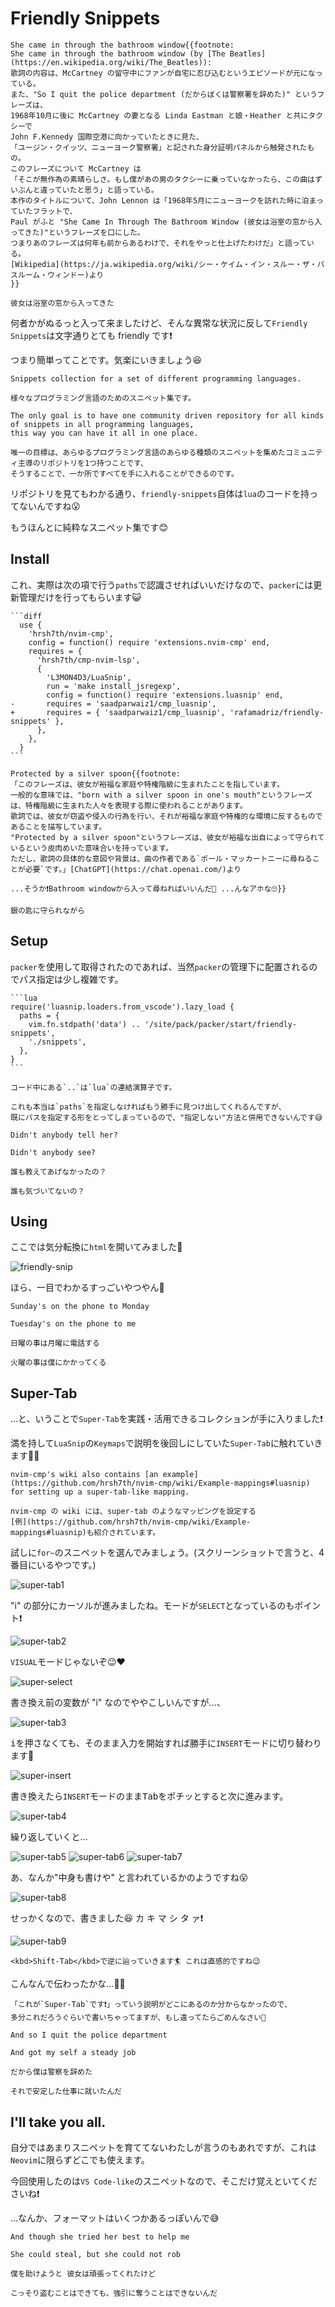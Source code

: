 # Friendly Snippets

```admonish success title=""
She came in through the bathroom window{{footnote:
She came in through the bathroom window (by [The Beatles](https://en.wikipedia.org/wiki/The_Beatles)):
歌詞の内容は、McCartney の留守中にファンが自宅に忍び込むというエピソードが元になっている。
また、"So I quit the police department (だからぼくは警察署を辞めた)" というフレーズは、
1968年10月に後に McCartney の妻となる Linda Eastman と娘・Heather と共にタクシーで
John F.Kennedy 国際空港に向かっていたときに見た、
「ユージン・クイッツ、ニューヨーク警察署」と記された身分証明パネルから触発されたもの。
このフレーズについて McCartney は
「そこが無作為の素晴らしさ。もし僕があの男のタクシーに乗っていなかったら、この曲はずいぶんと違っていたと思う」と語っている。
本作のタイトルについて、John Lennon は「1968年5月にニューヨークを訪れた時に泊まっていたフラットで、
Paul がふと "She Came In Through The Bathroom Window (彼女は浴室の窓から入ってきた)"というフレーズを口にした。
つまりあのフレーズは何年も前からあるわけで、それをやっと仕上げたわけだ」と語っている。
[Wikipedia](https://ja.wikipedia.org/wiki/シー・ケイム・イン・スルー・ザ・バスルーム・ウィンドー)より
}}

彼女は浴室の窓から入ってきた
```

何者かがぬるっと入って来ましたけど、そんな異常な状況に反して`Friendly Snippets`は文字通りとても friendly です❗

つまり簡単ってことです。気楽にいきましょう😆

```admonish info title="[Friendly Snippets](https://github.com/rafamadriz/friendly-snippets)"
Snippets collection for a set of different programming languages.

様々なプログラミング言語のためのスニペット集です。

The only goal is to have one community driven repository for all kinds of snippets in all programming languages,
this way you can have it all in one place.

唯一の目標は、あらゆるプログラミング言語のあらゆる種類のスニペットを集めたコミュニティ主導のリポジトリを1つ持つことです、
そうすることで、一か所ですべてを手に入れることができるのです。
```

リポジトリを見てもわかる通り、`friendly-snippets`自体は`lua`のコードを持ってないんですね😮

もうほんとに純粋なスニペット集です😊

## Install

これ、実際は次の項で行う`paths`で認識させればいいだけなので、`packer`には更新管理だけを行ってもらいます😺

~~~admonish example title="extensions/init.lua"
```diff
  use {
    'hrsh7th/nvim-cmp',
    config = function() require 'extensions.nvim-cmp' end,
    requires = {
      'hrsh7th/cmp-nvim-lsp',
      {
        'L3MON4D3/LuaSnip',
        run = 'make install_jsregexp',
        config = function() require 'extensions.luasnip' end,
-       requires = 'saadparwaiz1/cmp_luasnip',
+       requires = { 'saadparwaiz1/cmp_luasnip', 'rafamadriz/friendly-snippets' },
      },
    },
  }
```
~~~

```admonish success title=""
Protected by a silver spoon{{footnote:
「このフレーズは、彼女が裕福な家庭や特権階級に生まれたことを指しています。
一般的な意味では、"born with a silver spoon in one's mouth"というフレーズは、特権階級に生まれた人々を表現する際に使われることがあります。
歌詞では、彼女が窃盗や侵入の行為を行い、それが裕福な家庭や特権的な環境に反するものであることを描写しています。
"Protected by a silver spoon"というフレーズは、彼女が裕福な出自によって守られているという皮肉めいた意味合いを持っています。
ただし、歌詞の具体的な意図や背景は、曲の作者である`ポール・マッカートニーに尋ねることが必要`です。」[ChatGPT](https://chat.openai.com/)より

...そうか❗Bathroom windowから入って尋ねればいいんだ🤣 ...んなアホな🙄}}

銀の匙に守られながら
```

## Setup

`packer`を使用して取得されたのであれば、当然`packer`の管理下に配置されるのでパス指定は少し複雑です。

~~~admonish example title="extensions/luasnip.lua"
```lua
require('luasnip.loaders.from_vscode').lazy_load {
  paths = {
    vim.fn.stdpath('data') .. '/site/pack/packer/start/friendly-snippets',
    './snippets',
  },
}
```
~~~

```admonish tip
コード中にある`..`は`lua`の連結演算子です。
```

```admonish note
これも本当は`paths`を指定しなければもう勝手に見つけ出してくれるんですが、
既にパスを指定する形をとってしまっているので、"指定しない"方法と併用できないんです😅
```

```admonish success title=""
Didn't anybody tell her?

Didn't anybody see?

誰も教えてあげなかったの？

誰も気づいてないの？
```

## Using

ここでは気分転換に`html`を開いてみました🐙

![friendly-snip](img/friendly-snip.webp)

ほら、一目でわかるすっごいやつやん👺

```admonish success title=""
Sunday's on the phone to Monday

Tuesday's on the phone to me

日曜の事は月曜に電話する

火曜の事は僕にかかってくる
```

## Super-Tab

...と、いうことで`Super-Tab`を実践・活用できるコレクションが手に入りました❗

満を持して`LuaSnip`の`Keymaps`で説明を後回しにしていた`Super-Tab`に触れていきます🏄‍♀️

```admonish info title="[Keymaps](luasnip.html#keymaps)"
nvim-cmp's wiki also contains [an example](https://github.com/hrsh7th/nvim-cmp/wiki/Example-mappings#luasnip)
for setting up a super-tab-like mapping.

nvim-cmp の wiki には、super-tab のようなマッピングを設定する
[例](https://github.com/hrsh7th/nvim-cmp/wiki/Example-mappings#luasnip)も紹介されています。
```

試しに`for~`のスニペットを選んでみましょう。(スクリーンショットで言うと、4番目にいるやつです。)

![super-tab1](img/super-tab1.webp)

"i" の部分にカーソルが進みましたね。モードが`SELECT`となっているのもポイント❗

![super-tab2](img/super-tab2.webp)

`VISUAL`モードじゃないぞ😉❤️

![super-select](img/super-select.webp)

書き換え前の変数が "i" なのでややこしいんですが...、

![super-tab3](img/super-tab3.webp)

<kbd>i</kbd>を押さなくても、そのまま入力を開始すれば勝手に`INSERT`モードに切り替わります🐬

![super-insert](img/super-insert.webp)

書き換えたら`INSERT`モードのまま<kbd>Tab</kbd>をポチッとすると次に進みます。

![super-tab4](img/super-tab4.webp)

繰り返していくと...

![super-tab5](img/super-tab5.webp)
![super-tab6](img/super-tab6.webp)
![super-tab7](img/super-tab7.webp)

あ、なんか"中身も書けや" と言われているかのようですね😮

![super-tab8](img/super-tab8.webp)

せっかくなので、書きました😆 カ キ マ シ タ ァ❗

![super-tab9](img/super-tab9.webp)

```admonish tip
<kbd>Shift-Tab</kbd>で逆に辿っていきます🏄 これは直感的ですね😉
```

こんなんで伝わったかな...👮‍♀️

```admonish note
「これが`Super-Tab`です❗」っていう説明がどこにあるのか分からなかったので、
多分これだろうぐらいで書いちゃってますが、もし違ってたらごめんなさい🥹
```

```admonish success title=""
And so I quit the police department

And got my self a steady job

だから僕は警察を辞めた

それで安定した仕事に就いたんだ
```

## I'll take you all.

自分ではあまりスニペットを育ててないわたしが言うのもあれですが、これは`Neovim`に限らずどこでも使えます。

今回使用したのは`VS Code-like`のスニペットなので、そこだけ覚えといてくださいね❗

...なんか、フォーマットはいくつかあるっぽいんで😅

```admonish success
And though she tried her best to help me

She could steal, but she could not rob

僕を助けようと 彼女は頑張ってくれたけど

こっそり盗むことはできても、強引に奪うことはできないんだ
```

